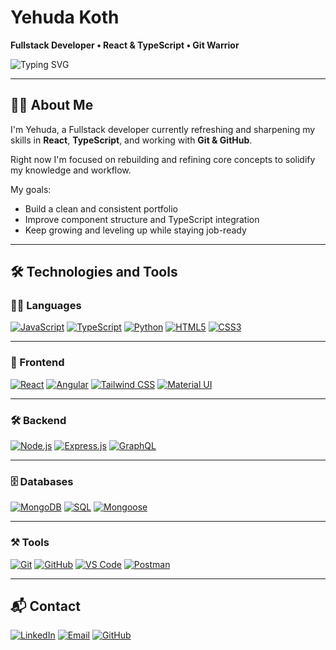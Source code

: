 # Yehuda Koth

**Fullstack Developer • React & TypeScript • Git Warrior**

![Typing SVG](https://readme-typing-svg.demolab.com?lines=console.log(%22Hello+World!%22);useEffect(()=>+learn(),[]);refactor+your+skills+with+me!&center=true&width=450&height=40&color=F70000)

---

## 👨‍💻 About Me

I'm Yehuda, a Fullstack developer currently refreshing and sharpening my skills in **React**, **TypeScript**, and working with **Git & GitHub**.

Right now I'm focused on rebuilding and refining core concepts to solidify my knowledge and workflow.

My goals:
- Build a clean and consistent portfolio  
- Improve component structure and TypeScript integration  
- Keep growing and leveling up while staying job-ready

---

## 🛠️ Technologies and Tools

### 🧑‍💻 Languages
[![JavaScript](https://img.shields.io/badge/-JavaScript-F7DF1E?style=for-the-badge&logo=javascript&logoColor=black)](https://developer.mozilla.org/en-US/docs/Web/JavaScript)
[![TypeScript](https://img.shields.io/badge/-TypeScript-3178C6?style=for-the-badge&logo=typescript&logoColor=white)](https://www.typescriptlang.org/)
[![Python](https://img.shields.io/badge/-Python-3776AB?style=for-the-badge&logo=python&logoColor=white)](https://www.python.org/)
[![HTML5](https://img.shields.io/badge/-HTML5-E34F26?style=for-the-badge&logo=html5&logoColor=white)](https://developer.mozilla.org/en-US/docs/Web/HTML)
[![CSS3](https://img.shields.io/badge/-CSS3-1572B6?style=for-the-badge&logo=css3&logoColor=white)](https://developer.mozilla.org/en-US/docs/Web/CSS)

---

### 🎨 Frontend
[![React](https://img.shields.io/badge/-React-61DAFB?style=for-the-badge&logo=react&logoColor=black)](https://reactjs.org/)
[![Angular](https://img.shields.io/badge/-Angular-DD0031?style=for-the-badge&logo=angular&logoColor=white)](https://angular.io/)
[![Tailwind CSS](https://img.shields.io/badge/-TailwindCSS-38B2AC?style=for-the-badge&logo=tailwind-css&logoColor=white)](https://tailwindcss.com/)
[![Material UI](https://img.shields.io/badge/-MUI-007FFF?style=for-the-badge&logo=mui&logoColor=white)](https://mui.com/)

---

### 🛠 Backend
[![Node.js](https://img.shields.io/badge/-Node.js-339933?style=for-the-badge&logo=nodedotjs&logoColor=white)](https://nodejs.org/)
[![Express.js](https://img.shields.io/badge/-Express.js-000000?style=for-the-badge&logo=express&logoColor=white)](https://expressjs.com/)
[![GraphQL](https://img.shields.io/badge/-GraphQL-E10098?style=for-the-badge&logo=graphql&logoColor=white)](https://graphql.org/)

---

### 🗄️ Databases
[![MongoDB](https://img.shields.io/badge/-MongoDB-47A248?style=for-the-badge&logo=mongodb&logoColor=white)](https://www.mongodb.com/)
[![SQL](https://img.shields.io/badge/-SQL-4479A1?style=for-the-badge&logo=mysql&logoColor=white)](https://en.wikipedia.org/wiki/SQL)
[![Mongoose](https://img.shields.io/badge/-Mongoose-800000?style=for-the-badge)](https://mongoosejs.com/)

---

### ⚒️ Tools
[![Git](https://img.shields.io/badge/-Git-F05032?style=for-the-badge&logo=git&logoColor=white)](https://git-scm.com/)
[![GitHub](https://img.shields.io/badge/-GitHub-181717?style=for-the-badge&logo=github&logoColor=white)](https://github.com/)
[![VS Code](https://img.shields.io/badge/-VSCode-007ACC?style=for-the-badge&logo=visualstudiocode&logoColor=white)](https://code.visualstudio.com/)
[![Postman](https://img.shields.io/badge/-Postman-FF6C37?style=for-the-badge&logo=postman&logoColor=white)](https://www.postman.com/)

---

## 📬 Contact

[![LinkedIn](https://img.shields.io/badge/-LinkedIn-0A66C2?style=for-the-badge&logo=linkedin&logoColor=white)](https://www.linkedin.com/in/yehuda-koth/)
[![Email](https://img.shields.io/badge/-Email-D14836?style=for-the-badge&logo=gmail&logoColor=white)](mailto:ykoth04@gmail.com)
[![GitHub](https://img.shields.io/badge/-GitHub_Profile-181717?style=for-the-badge&logo=github&logoColor=white)](https://github.com/yehuda400)

